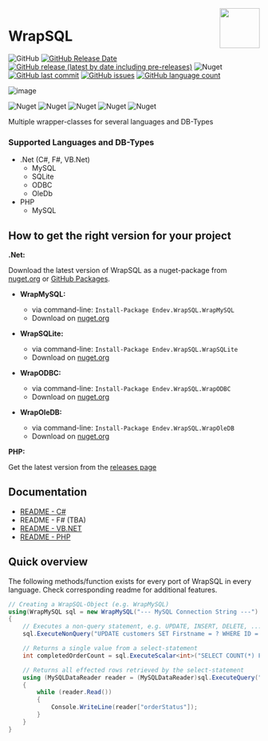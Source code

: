 <img align="right" width="80" height="80" data-rmimg src="https://endev.at/content/projects/WrapSQL/EndevLibsLogo.svg">

# WrapSQL

![GitHub](https://img.shields.io/github/license/TobiHatti/WrapSQL)
[![GitHub Release Date](https://img.shields.io/github/release-date-pre/TobiHatti/WrapSQL)](https://github.com/TobiHatti/WrapSQL/releases)
[![GitHub release (latest by date including pre-releases)](https://img.shields.io/github/v/release/TobiHatti/WrapSQL?include_prereleases)](https://github.com/TobiHatti/WrapSQL/releases)
![Nuget](https://img.shields.io/nuget/v/endev.wrapsql.wrapsqlbase?label=release&logo=nuget)
[![GitHub last commit](https://img.shields.io/github/last-commit/TobiHatti/WrapSQL)](https://github.com/TobiHatti/WrapSQL/commits/master)
[![GitHub issues](https://img.shields.io/github/issues-raw/TobiHatti/WrapSQL)](https://github.com/TobiHatti/WrapSQL/issues)
[![GitHub language count](https://img.shields.io/github/languages/count/TobiHatti/WrapSQL)](https://github.com/TobiHatti/WrapSQL)

![image](https://endev.at/content/projects/WrapSQL/WrapSQL_Banner_300.svg)

![Nuget](https://img.shields.io/nuget/dt/endev.wrapsql.wrapsqlbase?label=downloads%20%28WrapSQLBase%29&logo=nuget)
![Nuget](https://img.shields.io/nuget/dt/endev.wrapsql.wrapmysql?label=downloads%20%28WrapMySQL%29&logo=nuget)
![Nuget](https://img.shields.io/nuget/dt/endev.wrapsql.wrapsqlite?label=downloads%20%28WrapSQLite%29&logo=nuget)
![Nuget](https://img.shields.io/nuget/dt/endev.wrapsql.wrapodbc?label=downloads%20%28WrapODBC%29&logo=nuget)
![Nuget](https://img.shields.io/nuget/dt/endev.wrapsql.wrapoledb?label=downloads%20%28WrapOleDB%29&logo=nuget)


Multiple wrapper-classes for several languages and DB-Types

### Supported Languages and DB-Types
- .Net (C#, F#, VB.Net)
  - MySQL
  - SQLite
  - ODBC
  - OleDb
- PHP
  - MySQL

## How to get the right version for your project

__.Net:__

Download the latest version of WrapSQL as a nuget-package from [nuget.org](https://www.nuget.org/profiles/TobiHatti) or [GitHub Packages](https://github.com/TobiHatti/WrapSQL/packages).

- __WrapMySQL:__
  - via command-line: `Install-Package Endev.WrapSQL.WrapMySQL`
  - Download on [nuget.org](https://www.nuget.org/packages/Endev.WrapSQL.WrapMySQL/)

- __WrapSQLite:__
  - via command-line: `Install-Package Endev.WrapSQL.WrapSQLite`
  - Download on [nuget.org](https://www.nuget.org/packages/Endev.WrapSQL.WrapSQLite/)

- __WrapODBC:__
  - via command-line: `Install-Package Endev.WrapSQL.WrapODBC`
  - Download on [nuget.org](https://www.nuget.org/packages/Endev.WrapSQL.WrapODBC/)

- __WrapOleDB:__
  - via command-line: `Install-Package Endev.WrapSQL.WrapOleDB`
  - Download on [nuget.org](https://www.nuget.org/packages/Endev.WrapSQL.WrapOleDB/)


__PHP:__

Get the latest version from the [releases page](https://github.com/TobiHatti/WrapSQL/releases/latest)


## Documentation

- [README - C#](https://github.com/TobiHatti/WrapSQL/tree/master/.NET/Readme-C%23.md)
- README - F# (TBA)
- [README - VB.NET](https://github.com/TobiHatti/WrapSQL/tree/master/.NET/Readme-VB.md)
- [README - PHP](https://github.com/TobiHatti/WrapSQL/tree/master/PHP/Readme.md)


## Quick overview
The following methods/function exists for every port of WrapSQL in every language. Check corresponding readme for additional features.

```cs
// Creating a WrapSQL-Object (e.g. WrapMySQL)
using(WrapMySQL sql = new WrapMySQL("--- MySQL Connection String ---")
{
    // Executes a non-query statement, e.g. UPDATE, INSERT, DELETE, ...
    sql.ExecuteNonQuery("UPDATE customers SET Firstname = ? WHERE ID = ?", firstName, customerID);

    // Returns a single value from a select-statement
    int completedOrderCount = sql.ExecuteScalar<int>("SELECT COUNT(*) FROM orders WHERE completed = ?", true);

    // Returns all effected rows retrieved by the select-statement
    using (MySQLDataReader reader = (MySQLDataReader)sql.ExecuteQuery("SELECT * FROM orders"))
    {
        while (reader.Read())
        {
            Console.WriteLine(reader["orderStatus"]);
        }
    }
}
```
